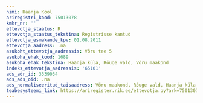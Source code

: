 ```yaml
---
nimi: Haanja Kool
ariregistri_kood: 75013078
kmkr_nr: ''
ettevotja_staatus: R
ettevotja_staatus_tekstina: Registrisse kantud
ettevotja_esmakande_kpv: 01.08.2011
ettevotja_aadress: .na
asukoht_ettevotja_aadressis: Võru tee 5
asukoha_ehak_kood: 1689
asukoha_ehak_tekstina: Haanja küla, Rõuge vald, Võru maakond
indeks_ettevotja_aadressis: '65101'
ads_adr_id: 3339034
ads_ads_oid: .na
ads_normaliseeritud_taisaadress: Võru maakond, Rõuge vald, Haanja küla, Võru tee 5
teabesysteemi_link: https://ariregister.rik.ee/ettevotja.py?ark=75013078&ref=rekvisiidid
---
```

